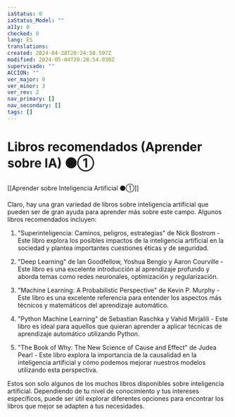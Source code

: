 ```yaml
---
iaStatus: 0
iaStatus_Model: ""
a11y: 0
checked: 0
lang: ES
translations: 
created: 2024-04-28T20:24:58.597Z
modified: 2024-05-04T20:28:54.030Z
supervisado: ""
ACCION: ""
ver_major: 0
ver_minor: 3
ver_rev: 2
nav_primary: []
nav_secondary: []
tags: []
---
```

# Libros recomendados (Aprender sobre IA) ⚫①

[[Aprender sobre Inteligencia Artificial ⚫①]]

Claro, hay una gran variedad de libros sobre inteligencia artificial que pueden ser de gran ayuda para aprender más sobre este campo. Algunos libros recomendados incluyen:

1. "Superinteligencia: Caminos, peligros, estrategias" de Nick Bostrom - Este libro explora los posibles impactos de la inteligencia artificial en la sociedad y plantea importantes cuestiones éticas y de seguridad.

2. "Deep Learning" de Ian Goodfellow, Yoshua Bengio y Aaron Courville - Este libro es una excelente introducción al aprendizaje profundo y aborda temas como redes neuronales, optimización y regularización.

3. "Machine Learning: A Probabilistic Perspective" de Kevin P. Murphy - Este libro es una excelente referencia para entender los aspectos más técnicos y matemáticos del aprendizaje automático.

4. "Python Machine Learning" de Sebastian Raschka y Vahid Mirjalili - Este libro es ideal para aquellos que quieran aprender a aplicar técnicas de aprendizaje automático utilizando Python.

5. "The Book of Why: The New Science of Cause and Effect" de Judea Pearl - Este libro explora la importancia de la causalidad en la inteligencia artificial y cómo podemos mejorar nuestros modelos utilizando esta perspectiva.

Estos son solo algunos de los muchos libros disponibles sobre inteligencia artificial. Dependiendo de tu nivel de conocimiento y tus intereses específicos, puede ser útil explorar diferentes opciones para encontrar los libros que mejor se adapten a tus necesidades.

